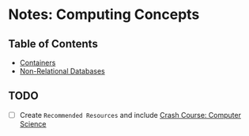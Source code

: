 # Notes: Computing Concepts

## Table of Contents
* [Containers](./containers)
* [Non-Relational Databases](./nosql)

## TODO
- [ ] Create `Recommended Resources` and include [Crash Course: Computer Science](https://www.youtube.com/playlist?list=PLME-KWdxI8dcaHSzzRsNuOLXtM2Ep_C7a)
